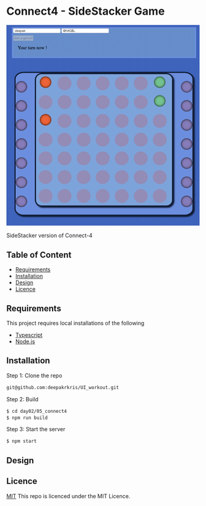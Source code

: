 # Connect4 - SideStacker Game

![cover](https://github.com/deepakrkris/UI_workout/blob/main/day02/05_connect4/connect4_page.png?raw=true)

SideStacker version of Connect-4

## Table of Content

- [Requirements](#Requirements)
- [Installation](#installation)
- [Design](#Design)
- [Licence](#Licence)

## Requirements

This project requires local installations of the following

- [Typescript](https://www.typescriptlang.org/download)
- [Node.js](https://nodejs.org)

## Installation

Step 1: Clone the repo

```bash
git@github.com:deepakrkris/UI_workout.git
```

Step 2: Build

```bash
$ cd day02/05_connect4
$ npm run build
```

Step 3: Start the server

```bash
$ npm start
```

## Design


## Licence
[MIT](/LICENCE)
This repo is licenced under the MIT Licence.
